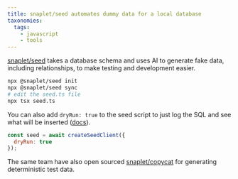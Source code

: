 ```yaml
---
title: snaplet/seed automates dummy data for a local database
taxonomies:
  tags:
    - javascript
    - tools
---
```


[snaplet/seed](https://github.com/snaplet/seed) takes a database schema and uses AI to generate fake data, including relationships, to make testing and development easier.

```sh
npx @snaplet/seed init
npx @snaplet/seed sync
# edit the seed.ts file 
npx tsx seed.ts
```

You can also add `dryRun: true` to the seed script to just log the SQL and see what will be inserted ([docs](https://snaplet-seed.netlify.app/seed/getting-started/quick-start)).

```js
const seed = await createSeedClient({
  dryRun: true
});
```

The same team have also open sourced [snaplet/copycat](https://github.com/snaplet/copycat) for generating deterministic test data.
